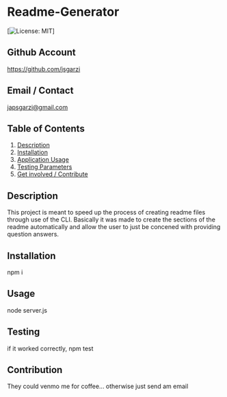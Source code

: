 # Readme-Generator
[![License: MIT](https://img.shields.io/badge/License-MIT-yellow.svg)]
## Github Account
  https://github.com/jsgarzi
## Email / Contact
  japsgarzi@gmail.com
## Table of Contents 

  1. [Description](#Description)
  2. [Installation](#Installation)
  3. [Application Usage](#Usage)
  4. [Testing Parameters](#Testing)
  5. [Get involved / Contribute](#Contribution)


## Description 
This project is meant to speed up the process of creating readme files through use of the CLI. Basically it was made to create the sections of the readme automatically and allow the user to just be concened with providing question answers.

## Installation
npm i 

## Usage
node server.js

## Testing
if it worked correctly, npm test

## Contribution
They could venmo me for coffee... otherwise just send am email

